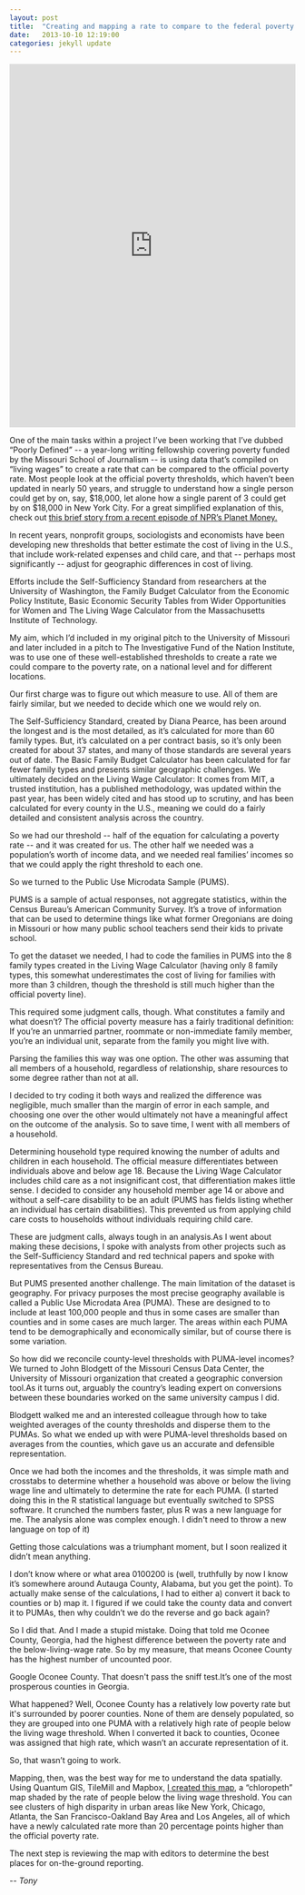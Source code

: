 ```yaml
---
layout: post
title:  "Creating and mapping a rate to compare to the federal poverty measure"
date:   2013-10-10 12:19:00
categories: jekyll update
---
```


<iframe frameborder="0" scrolling="no" width="100%" height="640" src="http://a.tiles.mapbox.com/v3/tonyschick.road-trip/page.html#4/40.25/-88.95"></iframe>

One of the main tasks within a project I’ve been working that I’ve dubbed “Poorly Defined” -- a year-long writing fellowship covering poverty funded by the Missouri School of Journalism -- is using data that’s compiled on “living wages” to create a rate that can be compared to the official poverty rate. Most people look at the official poverty thresholds, which haven’t been updated in nearly 50 years, and struggle to understand how a single person could get by on, say, $18,000, let alone how a single parent of 3 could get by on $18,000 in New York City. For a great simplified explanation of this, check out [this brief story from a recent episode of NPR’s Planet Money.](http://www.npr.org/blogs/money/2013/08/27/214822459/a-college-kid-a-single-mom-and-the-problem-with-the-poverty-line)

In recent years, nonprofit groups, sociologists and economists have been developing new thresholds that better estimate the cost of living in the U.S., that include work-related expenses and child care, and that -- perhaps most significantly -- adjust for geographic differences in cost of living. 

Efforts include the Self-Sufficiency Standard from researchers at the University of Washington, the Family Budget Calculator from the Economic Policy Institute, Basic Economic Security Tables from Wider Opportunities for Women and The Living Wage Calculator from the Massachusetts Institute of Technology.

My aim, which I’d included in my original pitch to the University of Missouri and later included in a pitch to The Investigative Fund of the Nation Institute, was to use one of these well-established thresholds to create a rate we could compare to the poverty rate, on a national level and for different locations. 

Our first charge was to figure out which measure to use. All of them are fairly similar, but we needed to decide which one we would rely on.

The Self-Sufficiency Standard, created by Diana Pearce, has been around the longest and is the most detailed, as it’s calculated for more than 60 family types. But, it’s calculated on a per contract basis, so it’s only been created for about 37 states, and many of those standards are several years out of date. The Basic Family Budget Calculator has been calculated for far fewer family types and presents similar geographic challenges. We ultimately decided on the Living Wage Calculator: It comes from MIT, a trusted institution, has a published methodology, was updated within the past year, has been widely cited and has stood up to scrutiny, and has been calculated for every county in the U.S., meaning we could do a fairly detailed and consistent analysis across the country.

So we had our threshold -- half of the equation for calculating a poverty rate -- and it was created for us. The other half we needed was a population’s worth of income data, and we needed real families’ incomes so that we could apply the right threshold to each one. 

So we turned to the Public Use Microdata Sample (PUMS). 

PUMS is a sample of actual responses, not aggregate statistics, within the Census Bureau’s American Community Survey. It’s a trove of information that can be used to determine things like what former Oregonians are doing in Missouri or how many public school teachers send their kids to private school.

To get the dataset we needed, I had to code the families in PUMS into the 8 family types created in the Living Wage Calculator (having only 8 family types, this somewhat underestimates the cost of living for families with more than 3 children, though the threshold is still much higher than the official poverty line).

This required some judgment calls, though. What constitutes a family and what doesn’t? The official poverty measure has a fairly traditional definition: If you’re an unmarried partner, roommate or non-immediate family member, you’re an individual unit, separate from the family you might live with. 

Parsing the families this way was one option. The other was assuming that all members of a household, regardless of relationship, share resources to some degree rather than not at all. 

I decided to try coding it both ways and realized the difference was negligible, much smaller than the margin of error in each sample, and choosing one over the other would ultimately not have a meaningful affect on  the outcome of the analysis. So to save time, I went with all members of a household.

Determining household type required knowing the number of adults and children in each household. The official measure differentiates between individuals above and below age 18. Because the Living Wage Calculator includes child care as a not insignificant cost, that differentiation makes little sense. I decided to consider any household member age 14 or above and without a self-care disability to be an adult (PUMS has fields listing whether an individual has certain disabilities). This prevented us from applying child care costs to households without individuals requiring child care. 

These are judgment calls, always tough in an analysis.As I went about making these decisions, I spoke with analysts from other projects such as the Self-Sufficiency Standard and red technical papers and spoke with representatives from the Census Bureau.

But PUMS presented another challenge. The main limitation of the dataset is geography. For privacy purposes the most precise geography available is called a Public Use Microdata Area (PUMA). These are designed to to include at least 100,000 people and thus in some cases are smaller than counties and in some cases are much larger. The areas within each PUMA tend to be demographically and economically similar, but of course there is some variation.

So how did we reconcile county-level thresholds with PUMA-level incomes? We turned to John Blodgett of the Missouri Census Data Center, the University of Missouri organization that created a geographic conversion tool.As it turns out, arguably the country’s leading expert on conversions between these boundaries worked on the same university campus I did. 

Blodgett walked me and an interested colleague through how to take weighted averages of the county thresholds and disperse them to the PUMAs. So what we ended up with were PUMA-level thresholds based on averages from the counties, which gave us an accurate and defensible representation.

Once we had both the incomes and the thresholds, it was simple math and crosstabs to determine whether a household was above or below the living wage line and ultimately to determine the rate for each PUMA. (I started doing this in the R statistical language but eventually switched to SPSS software. It crunched the numbers faster, plus R was a new language for me. The analysis alone was complex enough. I didn't need to throw a new language on top of it)

Getting those calculations was a triumphant moment, but I soon realized it didn’t mean anything.

I don’t know where or what area 0100200 is (well, truthfully by now I know it’s somewhere around Autauga County, Alabama, but you get the point). To actually make sense of the calculations, I had to either a) convert it back to counties or b) map it. I figured if we could take the county data and convert it to PUMAs, then why couldn’t we do the reverse and go back again? 

So I did that. And I made a stupid mistake. Doing that told me Oconee County, Georgia, had the highest difference between the poverty rate and the below-living-wage rate. So by my measure, that means Oconee County has the highest number of uncounted poor. 

Google Oconee County. That doesn't pass the sniff test.It’s one of the most prosperous counties in Georgia. 

What happened? Well, Oconee County has a relatively low poverty rate but it's surrounded by poorer counties. None of them are densely populated, so they are grouped into one PUMA with a relatively high rate of people below the living wage threshold. When I converted it back to counties, Oconee was assigned that high rate, which wasn’t an accurate representation of it.

So, that wasn’t going to work. 

Mapping, then, was the best way for me to understand the data spatially. Using Quantum GIS, TileMill and Mapbox, [I created this map](http://a.tiles.mapbox.com/v3/tonyschick.road-trip/page.html#4/40.25/-88.95), a “chloropeth” map shaded by the rate of people below the living wage threshold. You can see clusters of high disparity in urban areas like New York, Chicago, Atlanta, the San Francisco-Oakland Bay Area and Los Angeles, all of which have a newly calculated rate more than 20 percentage points higher than the official poverty rate. 

The next step is reviewing the map with editors to determine the best places for on-the-ground reporting.

-- _Tony_

